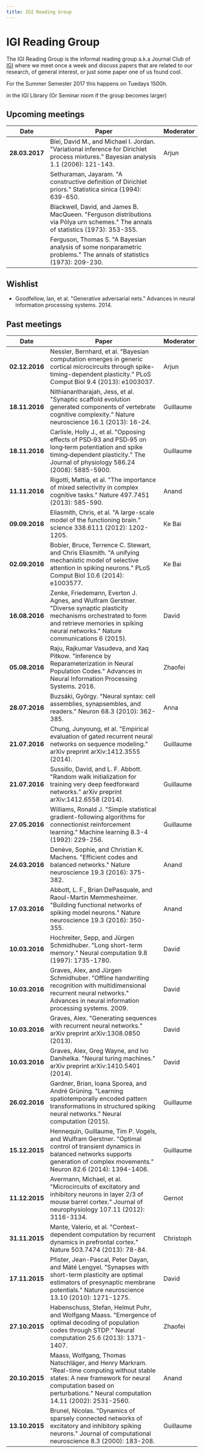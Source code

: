 ```yaml
---
title: IGI Reading Group
---
```


# IGI Reading Group
The IGI Reading Group is the informal reading group a.k.a Journal Club of [IGI](http://www.igi.tugraz.at) where we meet once a week and discuss papers that are related to our research, of general interest, or just some paper one of us found cool.

For the Summer Semester 2017 this happens on Tuedays 1500h.

in the IGI Library (Or Seminar room if the group becomes larger)

## Upcoming meetings

| Date  | Paper | Moderator |
| ----- | ----- | --------- |
| **28.03.2017** | Blei, David M., and Michael I. Jordan. "Variational inference for Dirichlet process mixtures." Bayesian analysis 1.1 (2006): 121-143. | Arjun |
| | Sethuraman, Jayaram. "A constructive definition of Dirichlet priors." Statistica sinica (1994): 639-650. | |
| | Blackwell, David, and James B. MacQueen. "Ferguson distributions via Pólya urn schemes." The annals of statistics (1973): 353-355. | |
| | Ferguson, Thomas S. "A Bayesian analysis of some nonparametric problems." The annals of statistics (1973): 209-230. | |

## Wishlist
* Goodfellow, Ian, et al. "Generative adversarial nets." Advances in neural information processing systems. 2014.

## Past meetings

| Date  | Paper | Moderator |
| ----- | ----- | --------- |
| **02.12.2016** | Nessler, Bernhard, et al. "Bayesian computation emerges in generic cortical microcircuits through spike-timing-dependent plasticity." PLoS Comput Biol 9.4 (2013): e1003037. | Arjun |
| **18.11.2016** | Nithianantharajah, Jess, et al. "Synaptic scaffold evolution generated components of vertebrate cognitive complexity." Nature neuroscience 16.1 (2013): 16-24. | Guillaume |
| **18.11.2016** | Carlisle, Holly J., et al. "Opposing effects of PSD‐93 and PSD‐95 on long‐term potentiation and spike timing‐dependent plasticity." The Journal of physiology 586.24 (2008): 5885-5900. | Guillaume |
| **11.11.2016** | Rigotti, Mattia, et al. "The importance of mixed selectivity in complex cognitive tasks." Nature 497.7451 (2013): 585-590. | Anand |
| **09.09.2016** | Eliasmith, Chris, et al. "A large-scale model of the functioning brain." science 338.6111 (2012): 1202-1205. | Ke Bai |
| **02.09.2016** | Bobier, Bruce, Terrence C. Stewart, and Chris Eliasmith. "A unifying mechanistic model of selective attention in spiking neurons." PLoS Comput Biol 10.6 (2014): e1003577. | Ke Bai |
| **16.08.2016** | Zenke, Friedemann, Everton J. Agnes, and Wulfram Gerstner. "Diverse synaptic plasticity mechanisms orchestrated to form and retrieve memories in spiking neural networks." Nature communications 6 (2015). | David |
| **05.08.2016** | Raju, Rajkumar Vasudeva, and Xaq Pitkow. "Inference by Reparameterization in Neural Population Codes." Advances in Neural Information Processing Systems. 2016. | Zhaofei |
| **28.07.2016** | Buzsáki, György. "Neural syntax: cell assemblies, synapsembles, and readers." Neuron 68.3 (2010): 362-385. | Anna |
| **21.07.2016** | Chung, Junyoung, et al. "Empirical evaluation of gated recurrent neural networks on sequence modeling." arXiv preprint arXiv:1412.3555 (2014). | Guillaume |
| **21.07.2016** | Sussillo, David, and L. F. Abbott. "Random walk initialization for training very deep feedforward networks." arXiv preprint arXiv:1412.6558 (2014). | Guillaume |
| **27.05.2016** | Williams, Ronald J. "Simple statistical gradient-following algorithms for connectionist reinforcement learning." Machine learning 8.3-4 (1992): 229-256. | Guillaume |
| **24.03.2016** | Denève, Sophie, and Christian K. Machens. "Efficient codes and balanced networks." Nature neuroscience 19.3 (2016): 375-382. | Anand |
| **17.03.2016** | Abbott, L. F., Brian DePasquale, and Raoul-Martin Memmesheimer. "Building functional networks of spiking model neurons." Nature neuroscience 19.3 (2016): 350-355. | Anand |
| **10.03.2016** | Hochreiter, Sepp, and Jürgen Schmidhuber. "Long short-term memory." Neural computation 9.8 (1997): 1735-1780. | David |
| **10.03.2016** | Graves, Alex, and Jürgen Schmidhuber. "Offline handwriting recognition with multidimensional recurrent neural networks." Advances in neural information processing systems. 2009. | David |
| **10.03.2016** | Graves, Alex. "Generating sequences with recurrent neural networks." arXiv preprint arXiv:1308.0850 (2013). | David |
| **10.03.2016** | Graves, Alex, Greg Wayne, and Ivo Danihelka. "Neural turing machines." arXiv preprint arXiv:1410.5401 (2014). | David |
| **26.02.2016** | Gardner, Brian, Ioana Sporea, and André Grüning. "Learning spatiotemporally encoded pattern transformations in structured spiking neural networks." Neural computation (2015). | Guillaume |
| **15.12.2015** | Hennequin, Guillaume, Tim P. Vogels, and Wulfram Gerstner. "Optimal control of transient dynamics in balanced networks supports generation of complex movements." Neuron 82.6 (2014): 1394-1406. | Guillaume |
| **11.12.2015** | Avermann, Michael, et al. "Microcircuits of excitatory and inhibitory neurons in layer 2/3 of mouse barrel cortex." Journal of neurophysiology 107.11 (2012): 3116-3134. | Gernot |
| **31.11.2015** | Mante, Valerio, et al. "Context-dependent computation by recurrent dynamics in prefrontal cortex." Nature 503.7474 (2013): 78-84. | Christoph |
| **17.11.2015** | Pfister, Jean-Pascal, Peter Dayan, and Máté Lengyel. "Synapses with short-term plasticity are optimal estimators of presynaptic membrane potentials." Nature neuroscience 13.10 (2010): 1271-1275. | David |
| **27.10.2015** | Habenschuss, Stefan, Helmut Puhr, and Wolfgang Maass. "Emergence of optimal decoding of population codes through STDP." Neural computation 25.6 (2013): 1371-1407. | Zhaofei |
| **20.10.2015** | Maass, Wolfgang, Thomas Natschläger, and Henry Markram. "Real-time computing without stable states: A new framework for neural computation based on perturbations." Neural computation 14.11 (2002): 2531-2560. | Anand |
| **13.10.2015** | Brunel, Nicolas. "Dynamics of sparsely connected networks of excitatory and inhibitory spiking neurons." Journal of computational neuroscience 8.3 (2000): 183-208. | Guillaume |
